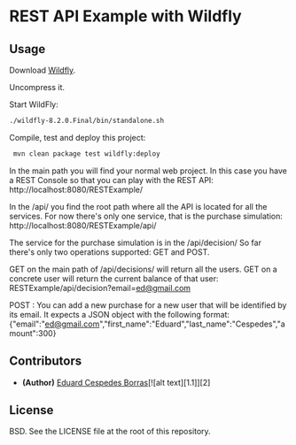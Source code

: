 # REST API Example with Wildfly

## Usage

Download [Wildfly](http://wildfly.org/downloads/).

Uncompress it.

Start WildFly:
```bash
./wildfly-8.2.0.Final/bin/standalone.sh
```

Compile, test and deploy this project:
```bash
 mvn clean package test wildfly:deploy
```

In the main path you will find your normal web project. In this case you have a REST
Console so that you can play with the REST API:
http://localhost:8080/RESTExample/

In the /api/ you find the root path where all the API is located for all the services.
For now there's only one service, that is the purchase simulation:
http://localhost:8080/RESTExample/api/

The service for the purchase simulation is in the /api/decision/
So far there's only two operations supported: GET and POST.

GET on the main path of /api/decisions/ will return all the users.
GET on a concrete user will return the current balance of that user: RESTExample/api/decision?email=ed@gmail.com

POST : You can add a new purchase for a new user that will be identified by its email. It expects a JSON object
with the following format:
{"email":"ed@gmail.com","first_name":"Eduard","last_name":"Cespedes","amount":300}


## Contributors

* **(Author)** [Eduard Cespedes Borras](https://github.com/haduart)[![alt text][1.1]][2]


## License

BSD.  See the LICENSE file at the root of this repository.